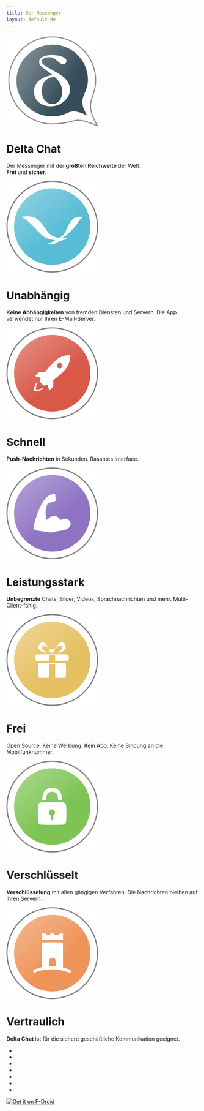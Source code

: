 ```yaml
---
title: Der Messenger
layout: default-de
---
```


<!-- Content-Slider mit EXAKT 7 Seiten, kein Markdown -->
<!-- START OF CONTENT SLIDER -->
<link rel="stylesheet" property="stylesheet" href="../assets/css/content-slider.css" type="text/css" />
<div id="contentContainer"><div id="contentWrapper">

<div>
   <img src="../assets/home/intro1.png" alt="" />
   <h1>Delta Chat</h1>
   <p>Der Messenger mit der <b>größten Reichweite</b> der Welt.<br><b>Frei</b> und <b>sicher</b>.</p>
</div>

<div>
   <img src="../assets/home/intro2.png" alt="" />
   <h1>Unabhängig</h1>
   <p><b>Keine Abhängigkeiten</b> von fremden Diensten und Servern. Die App verwendet nur Ihren E-Mail-Server.</p>
</div>

<div>
   <img src="../assets/home/intro3.png" alt="" />
   <h1>Schnell</h1>
   <p><b>Push-Nachrichten</b> in Sekunden. Rasantes Interface.</p>
</div>

<div>
   <img src="../assets/home/intro4.png" alt="" />
   <h1>Leistungsstark</h1>
   <p><b>Unbegrenzte</b> Chats, Bilder, Videos, Sprachnachrichten und mehr. Multi-Client-fähig.</p>
</div>

<div>
   <img src="../assets/home/intro5.png" alt="" />
   <h1>Frei</h1>
   <p>Open Source. Keine Werbung. Kein Abo. Keine Bindung an die Mobilfunknummer.</p>
</div>

<div>
   <img src="../assets/home/intro6.png" alt="" />
   <h1>Verschlüsselt</h1>
   <p><b>Verschlüsselung</b> mit allen gängigen Verfahren. Die Nachrichten bleiben auf Ihren Servern.</p>
</div>

<div>
   <img src="../assets/home/intro7.png" alt="" />
   <h1>Vertraulich</h1>
   <p><b>Delta Chat</b> ist für die sichere geschäftliche Kommunikation geeignet.</p>
</div>

</div></div>

<div id="navLinks">
  <ul>
    <li class="itemLinks" data-pos="0"></li>
    <li class="itemLinks" data-pos="1"></li>
    <li class="itemLinks" data-pos="2"></li>
    <li class="itemLinks" data-pos="3"></li>
    <li class="itemLinks" data-pos="4"></li>
    <li class="itemLinks" data-pos="5"></li>
    <li class="itemLinks" data-pos="6"></li>
  </ul>
</div>
<script src="../assets/css/content-slider.js"></script>
<!-- END OF CONTENT SLIDER -->

[<img src="../assets/home/get-it-on-fdroid.png" alt="Get it on F-Droid" width="200" />](download)


